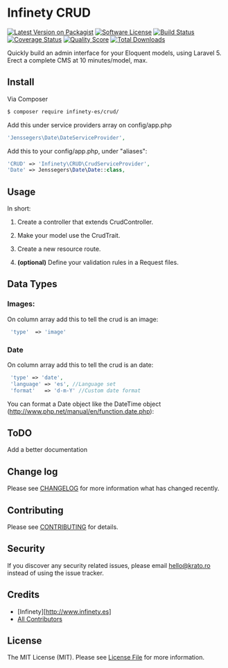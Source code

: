 # Infinety CRUD

[![Latest Version on Packagist](https://img.shields.io/packagist/v/krato/crud.svg?style=flat-square)](https://packagist.org/packages/krato/crud)
[![Software License](https://img.shields.io/badge/license-MIT-brightgreen.svg?style=flat-square)](LICENSE.md)
[![Build Status](https://img.shields.io/travis/krato/crud/master.svg?style=flat-square)](https://travis-ci.org/krato/crud)
[![Coverage Status](https://img.shields.io/scrutinizer/coverage/g/krato/crud.svg?style=flat-square)](https://scrutinizer-ci.com/g/krato/crud/code-structure)
[![Quality Score](https://img.shields.io/scrutinizer/g/krato/crud.svg?style=flat-square)](https://scrutinizer-ci.com/g/krato/crud)
[![Total Downloads](https://img.shields.io/packagist/dt/krato/crud.svg?style=flat-square)](https://packagist.org/packages/krato/crud)

Quickly build an admin interface for your Eloquent models, using Laravel 5. Erect a complete CMS at 10 minutes/model, max.

## Install

Via Composer

``` bash
$ composer require infinety-es/crud/
```

Add this under service providers array on config/app.php
```php
'Jenssegers\Date\DateServiceProvider',
```


Add this to your config/app.php, under "aliases":

```php
'CRUD' => 'Infinety\CRUD\CrudServiceProvider',
'Date' => Jenssegers\Date\Date::class,
```

## Usage

In short:

1. Create a controller that extends CrudController.

2. Make your model use the CrudTrait.

3. Create a new resource route.

4. **(optional)** Define your validation rules in a Request files.

## Data Types

### Images:

On column array add this to tell the crud is an image:

 ```php
  'type'  => 'image'
 ```

### Date

On column array add this to tell the crud is an date:

 ```php
  'type' => 'date',
  'language' => 'es', //Language set
  'format'   => 'd-m-Y' //Custom date format
 ```
You can format a Date object like the DateTime object (http://www.php.net/manual/en/function.date.php):

## ToDO

Add a better documentation

## Change log

Please see [CHANGELOG](CHANGELOG.md) for more information what has changed recently.

## Contributing

Please see [CONTRIBUTING](CONTRIBUTING.md) for details.

## Security

If you discover any security related issues, please email hello@krato.ro instead of using the issue tracker.

## Credits

- [Infinety][http://www.infinety.es]
- [All Contributors][link-contributors]

## License

The MIT License (MIT). Please see [License File](LICENSE.md) for more information.

[ico-version]: https://img.shields.io/packagist/v/krato/crud.svg?style=flat-square
[ico-license]: https://img.shields.io/badge/license-MIT-brightgreen.svg?style=flat-square
[ico-travis]: https://img.shields.io/travis/krato/crud/master.svg?style=flat-square
[ico-scrutinizer]: https://img.shields.io/scrutinizer/coverage/g/krato/crud.svg?style=flat-square
[ico-code-quality]: https://img.shields.io/scrutinizer/g/krato/crud.svg?style=flat-square
[ico-downloads]: https://img.shields.io/packagist/dt/krato/crud.svg?style=flat-square

[link-packagist]: https://packagist.org/packages/krato/crud
[link-travis]: https://travis-ci.org/krato/crud
[link-scrutinizer]: https://scrutinizer-ci.com/g/krato/crud/code-structure
[link-code-quality]: https://scrutinizer-ci.com/g/krato/crud
[link-downloads]: https://packagist.org/packages/krato/crud
[link-author]: https://github.com/krato
[link-contributors]: ../../contributors

